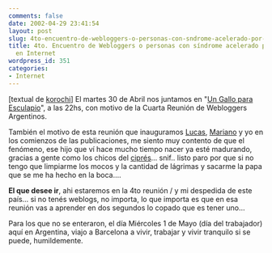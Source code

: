 ```yaml
---
comments: false
date: 2002-04-29 23:41:54
layout: post
slug: 4to-encuentro-de-webloggers-o-personas-con-sndrome-acelerado-por-publicar-en-internet
title: 4to. Encuentro de Webloggers o personas con síndrome acelerado por publicar
  en Internet
wordpress_id: 351
categories:
- Internet
---
```


[textual de [korochi](http://www.worcel.com/korochi/archivos/001218.php)] El martes 30 de Abril nos juntamos en &#34;[Un Gallo para Esculapio](http://www.weblogs.com.ar/foros/viewtopic.php?t=50)&#34;, a las 22hs, con motivo de la Cuarta Reunión de Webloggers Argentinos.  

  

También el motivo de esta reunión que inauguramos [Lucas](http://www.korochi.com.ar), [Mariano](http://www.uberbin.net) y yo en los comienzos de las publicaciones, me siento muy  contento de que el fenómeno, ese hijo que ví hace mucho tiempo nacer ya esté madurando, gracias a gente como los chicos del [ciprés](http://www.elcipresnelpatio.com.ar)… snif.. listo paro por que si no tengo que limpiarme los mocos y la cantidad de lágrimas y sacarme la papa que se me ha hecho en la boca….  

  

**El que desee ir**, ahi estaremos en la 4to reunión / y mi despedida de este país… si no tenés weblogs, no importa, lo que importa es que en esa reunión vas a aprender en dos segundos lo copado que es tener uno…  

  

Para los que no se enteraron, el día Miércoles 1 de Mayo (día del trabajador) aquí en Argentina, viajo a Barcelona a vivir, trabajar y vivir tranquilo si se puede, humildemente.




 
